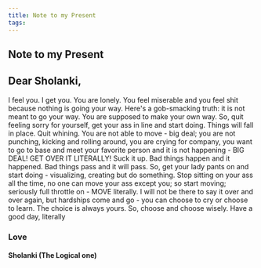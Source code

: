 ```yaml
---
title: Note to my Present
tags:
---
```


## Note to my Present
## Dear Sholanki,
I feel  you. I get you. You are lonely. You feel miserable and you feel shit because nothing is going your way. Here's a gob-smacking truth: it is not meant to go your way. You are supposed to make your own way. So, quit feeling sorry for yourself, get your ass in line and start doing. Things will fall in place. Quit whining. You are not able to move - big deal; you are not punching, kicking and rolling around, you are crying for company, you want to go to base and meet your favorite person and it is not happening - BIG DEAL! GET OVER IT LITERALLY! Suck it up. Bad things happen and it happened. Bad things pass and it will pass. So, get your lady pants on and start doing - visualizing, creating but do something. Stop sitting on your ass all the time, no one can move your ass except you; so start moving; seriously full throttle on - MOVE literally.
I will not be there to say it over and over again, but hardships come and go - you can choose to cry or choose to learn. The choice is always yours. So, choose and choose wisely.
Have a good day, literally
### Love
#### Sholanki (The Logical one)
